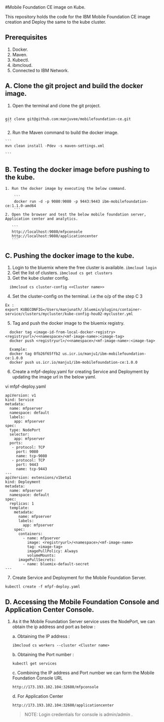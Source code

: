 #Mobile Foundation CE image on Kube.

This repository holds the code for the IBM Mobile Foundation CE image creation and Deploy the same to the kube cluster.

## Prerequisites

1. Docker.
2. Maven.
3. Kubectl.
4. ibmcloud.
5. Connected to IBM Network.

## A. Clone the git project and build the docker image.

  1. Open the terminal and clone the git project.
        ```
	git clone git@github.com:manjuvee/mobilefoundation-ce.git
	```

  2. Run the Maven command to build the docker image.

  	```
  	mvn clean install -Pdev -s maven-settings.xml

  	```

## B. Testing the docker image before pushing to the kube.

    1. Run the docker image by executing the below command.
    
    	```
        docker run -d -p 9080:9080 -p 9443:9443 ibm-mobilefoundation-ce:1.1.0-amd64
    	```
    2. Open the browser and test the below mobile foundation server, Application center and analytics.

       ```
       http://localhost:9080/mfpconsole
       http://localhost:9080/applicationcenter
       ```

## C. Pushing the docker image to the kube.

  1. Login to the bluemix where the free cluster is available.
    ```
      ibmcloud login
    ```
  2. Get the list of clusters.
    ```
    	ibmcloud cs get clusters
    ```
  3. Get the kube cluster config.
  ```
    ibmcloud cs cluster-config <<Cluster name>>

  ```
  4. Set the cluster-config on the terminal. i.e the o/p of the step C 3
  ```
  Ex :
  export KUBECONFIG=/Users/manjunath/.bluemix/plugins/container-service/clusters/mycluster/kube-config-hou02-mycluster.yml
  ```
  5. Tag and push the docker image to the bluemix registry.

  ```
	docker tag <image-id-from-local-docker-registry> <registryurl>/<<namespace>/<mf-image-name>:<image-tag>
	docker push <registryurl>/<<namespace>/<mf-image-name>:<image-tag>

	Example:
	docker tag 0fb26f65ffb2 us.icr.io/manju1/ibm-mobilefoundation-ce:1.0.0
	docker push us.icr.io/manju1/ibm-mobilefoundation-ce:1.0.0
   ```
  6. Create a mfpf-deploy.yaml for creating Service and Deployment by updating the image url in the below yaml.


vi mfpf-deploy.yaml 
```
apiVersion: v1
kind: Service
metadata:
  name: mfpserver
  namespace: default
  labels:
    app: mfpserver
spec:
  type: NodePort
  selector:
    app: mfpserver
  ports:
   - protocol: TCP
     port: 9080
     name: tcp-9080
   - protocol: TCP
     port: 9443
     name: tcp-9443
---
apiVersion: extensions/v1beta1
kind: Deployment
metadata:
  name: mfpserver
  namespace: default
spec:
  replicas: 1
  template:
    metadata:
      name: mfpserver
      labels:
        app: mfpserver
    spec:
      containers:
        - name: mfpserver
          image: <registryurl>/<namespace>/<mf-image-name>
          tag: <image-tag>
          imagePullPolicy: Always
          volumeMounts:
      imagePullSecrets:
        - name: bluemix-default-secret
---
```
7. Create Service and Deployment for the Mobile Foundation Server.

```
kubectl create -f mfpf-deploy.yaml
```
## D. Accessing the Mobile Foundation Console and Application Center Console.
1. As it the Mobile Foundation Server service uses the NodePort, we can obtain the ip address and port as below :

   a. Obtaining the IP address :
   ```
   ibmcloud cs workers --cluster <Cluster name>

   ```
   b. Obtaining the Port number :
   ```
   kubectl get services
   ```

   c. Combining the IP address and Port number we can form the Mobile Foundation Console URL

   ```
   http://173.193.102.104:32680/mfpconsole
   ```
   d. For Application Center

   ```
   http://173.193.102.104:32680/applicationcenter
   ```
   > NOTE: Login credentials for console is admin/admin .
